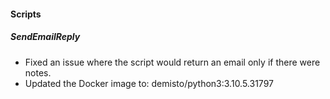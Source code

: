 
#### Scripts
##### SendEmailReply
- Fixed an issue where the script would return an email only if there were notes.
- Updated the Docker image to: demisto/python3:3.10.5.31797
